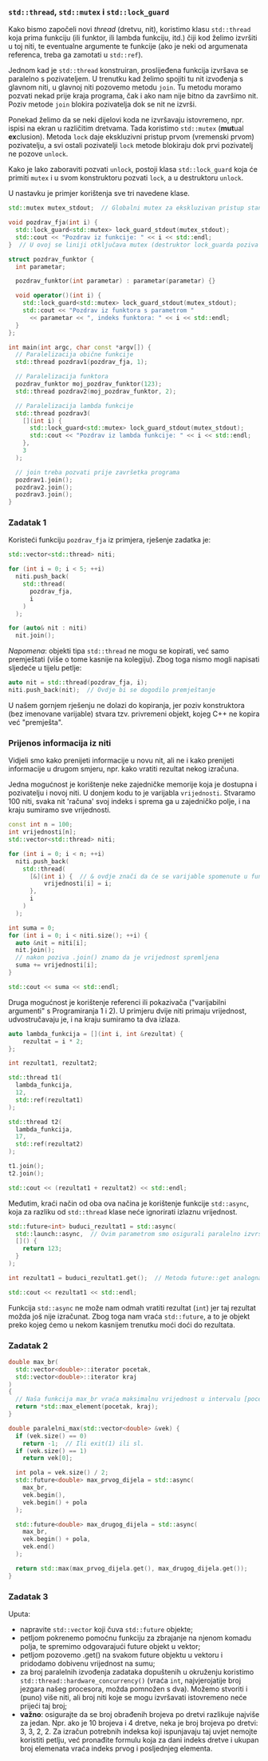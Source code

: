 ### `std::thread`, `std::mutex` i `std::lock_guard`

Kako bismo započeli novi *thread* (dretvu, nit), koristimo klasu `std::thread` koja prima funkciju (ili funktor, ili lambda funkciju, itd.) čiji kod želimo izvršiti u toj niti, te eventualne argumente te funkcije (ako je neki od argumenata referenca, treba ga zamotati u `std::ref`).

Jednom kad je `std::thread` konstruiran, proslijeđena funkcija izvršava se paralelno s pozivateljem. U trenutku kad želimo spojiti tu nit izvođenja s glavnom niti, u glavnoj niti pozovemo metodu `join`. Tu metodu moramo pozvati nekad prije kraja programa, čak i ako nam nije bitno da završimo nit. Poziv metode `join` blokira pozivatelja dok se nit ne izvrši.

Ponekad želimo da se neki dijelovi koda ne izvršavaju istovremeno, npr. ispisi na ekran u različitim dretvama. Tada koristimo `std::mutex` (**mut**ual **ex**clusion). Metoda `lock` daje ekskluzivni pristup prvom (vremenski prvom) pozivatelju, a svi ostali pozivatelji `lock` metode blokiraju dok prvi pozivatelj ne pozove `unlock`. 

Kako je lako zaboraviti pozvati `unlock`, postoji klasa `std::lock_guard` koja će primiti `mutex` i u svom konstruktoru pozvati `lock`, a u destruktoru `unlock`. 

U nastavku je primjer korištenja sve tri navedene klase.

```c++
std::mutex mutex_stdout;  // Globalni mutex za ekskluzivan pristup standardnom izlazu (std::cout)

void pozdrav_fja(int i) {
  std::lock_guard<std::mutex> lock_guard_stdout(mutex_stdout);
  std::cout << "Pozdrav iz funkcije: " << i << std::endl;
}  // U ovoj se liniji otključava mutex (destruktor lock_guarda poziva unlock)

struct pozdrav_funktor {
  int parametar;

  pozdrav_funktor(int parametar) : parametar(parametar) {}

  void operator()(int i) {
    std::lock_guard<std::mutex> lock_guard_stdout(mutex_stdout);
    std::cout << "Pozdrav iz funktora s parametrom "
      << parametar << ", indeks funktora: " << i << std::endl;
  }
};

int main(int argc, char const *argv[]) {
  // Paralelizacija obične funkcije
  std::thread pozdrav1(pozdrav_fja, 1);

  // Paralelizacija funktora
  pozdrav_funktor moj_pozdrav_funktor(123);
  std::thread pozdrav2(moj_pozdrav_funktor, 2);

  // Paralelizacija lambda funkcije
  std::thread pozdrav3(
    [](int i) {
      std::lock_guard<std::mutex> lock_guard_stdout(mutex_stdout);
      std::cout << "Pozdrav iz lambda funkcije: " << i << std::endl;
    },
    3
  );

  // join treba pozvati prije završetka programa
  pozdrav1.join();
  pozdrav2.join();
  pozdrav3.join();
}
```


### Zadatak 1
Koristeći funkciju `pozdrav_fja` iz primjera, rješenje zadatka je:

```c++
std::vector<std::thread> niti;

for (int i = 0; i < 5; ++i) 
  niti.push_back(
    std::thread(
      pozdrav_fja,
      i
    )
  );

for (auto& nit : niti)
  nit.join();
```

*Napomena*: objekti tipa `std::thread` ne mogu se kopirati, već samo premještati (više o tome kasnije na kolegiju). 
Zbog toga nismo mogli napisati sljedeće u tijelu petlje:

```c++
auto nit = std::thread(pozdrav_fja, i);
niti.push_back(nit);  // Ovdje bi se dogodilo premještanje
```

U našem gornjem rješenju ne dolazi do kopiranja, jer poziv konstruktora (bez imenovane varijable) stvara tzv. privremeni objekt, kojeg C++ ne kopira već "premješta".

### Prijenos informacija iz niti 
Vidjeli smo kako prenijeti informacije u novu nit, ali ne i kako prenijeti informacije u drugom smjeru, npr. kako vratiti rezultat nekog izračuna.

Jedna mogućnost je korištenje neke zajedničke memorije koja je dostupna i pozivatelju i novoj niti. U donjem kodu to je varijabla `vrijednosti`. Stvaramo 100 niti, svaka nit 'računa' svoj indeks i sprema ga u zajedničko polje, i na kraju sumiramo sve vrijednosti.

```c++
const int n = 100;
int vrijednosti[n];
std::vector<std::thread> niti;

for (int i = 0; i < n; ++i)
  niti.push_back(
    std::thread(
      [&](int i) {  // & ovdje znači da će se varijable spomenute u funkciji a definirane izvan funkcije slati kao reference
          vrijednosti[i] = i;
      },
      i
    )
  );

int suma = 0;
for (int i = 0; i < niti.size(); ++i) {
  auto &nit = niti[i];
  nit.join();
  // nakon poziva .join() znamo da je vrijednost spremljena
  suma += vrijednosti[i];
}

std::cout << suma << std::endl;
```

Druga mogućnost je korištenje referenci ili pokazivača ("varijabilni argumenti" s Programiranja 1 i 2). U primjeru dvije niti primaju vrijednost, udvostručavaju je, i na kraju sumiramo ta dva izlaza.

```c++
auto lambda_funkcija = [](int i, int &rezultat) {
    rezultat = i * 2;
};

int rezultat1, rezultat2;

std::thread t1(
  lambda_funkcija,
  12,
  std::ref(rezultat1)
);

std::thread t2(
  lambda_funkcija,
  17,
  std::ref(rezultat2)
);

t1.join();
t2.join();

std::cout << (rezultat1 + rezultat2) << std::endl;
```

Međutim, kraći način od oba ova načina je korištenje funkcije `std::async`, koja za razliku od `std::thread` klase neće ignorirati izlaznu vrijednost.
```c++
std::future<int> buduci_rezultat1 = std::async(
  std::launch::async,  // Ovim parametrom smo osigurali paralelno izvršavanje
  []() {
    return 123;
  }
);

int rezultat1 = buduci_rezultat1.get();  // Metoda future::get analogna je metodi thread::join, osim što vraća i rezultat

std::cout << rezultat1 << std::endl;
```

Funkcija `std::async` ne može nam odmah vratiti rezultat (`int`) jer taj rezultat možda još nije izračunat. Zbog toga nam vraća `std::future`, a to je objekt preko kojeg ćemo u nekom kasnijem trenutku moći doći do rezultata. 


### Zadatak 2
```c++
double max_br(
  std::vector<double>::iterator pocetak,
  std::vector<double>::iterator kraj
)
{
  // Naša funkcija max_br vraća maksimalnu vrijednost u intervalu [pocetak, kraj>
  return *std::max_element(pocetak, kraj);
}

double paralelni_max(std::vector<double> &vek) {
  if (vek.size() == 0)
    return -1;  // Ili exit(1) ili sl.
  if (vek.size() == 1)
    return vek[0];

  int pola = vek.size() / 2;
  std::future<double> max_prvog_dijela = std::async(
    max_br,
    vek.begin(),
    vek.begin() + pola
  );

  std::future<double> max_drugog_dijela = std::async(
    max_br,
    vek.begin() + pola,
    vek.end()
  );

  return std::max(max_prvog_dijela.get(), max_drugog_dijela.get());
}
```

### Zadatak 3
Uputa:
  - napravite `std::vector` koji čuva `std::future` objekte;
  - petljom pokrenemo pomoćnu funkciju za zbrajanje na njenom komadu polja, te spremimo odgovarajući future objekt u vektor;
  - petljom pozovemo .get() na svakom future objektu u vektoru i pridodamo dobivenu vrijednost na sumu;
  - za broj paralelnih izvođenja zadataka dopuštenih u okruženju koristimo `std::thread::hardware_concurrency()`  (vraća `int`, najvjerojatije broj jezgara našeg procesora, možda pomnožen s dva). Možemo stvoriti i (puno) više niti, ali broj niti koje se mogu izvršavati istovremeno neće prijeći taj broj;
  - **važno**: osigurajte da se broj obrađenih brojeva po dretvi razlikuje najviše za jedan. Npr. ako je 10 brojeva i 4 dretve, neka je broj brojeva po dretvi: 3, 3, 2, 2. Za izračun potrebnih indeksa koji ispunjavaju taj uvjet nemojte koristiti petlju, već pronađite formulu koja za dani indeks dretve i ukupan broj elemenata vraća indeks prvog i posljednjeg elementa.
